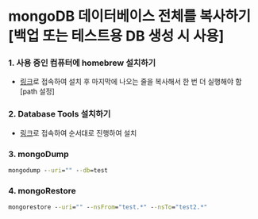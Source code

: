# mongoDB 데이터베이스 전체를 복사하기 [백업 또는 테스트용 DB 생성 시 사용]

### 1. 사용 중인 컴퓨터에 homebrew 설치하기  
- [링크](https://brew.sh/)로 접속하여 설치 후 마지막에 나오는 줄을 복사해서 한 번 더 실행해야 함 [path 설정]  

### 2. Database Tools 설치하기  
- [링크](https://www.mongodb.com/docs/database-tools/installation/installation-macos/)로 접속하여 순서대로 진행하여 설치  

### 3. mongoDump
```cmd
mongodump --uri="" --db=test
```

### 4. mongoRestore
```cmd
mongorestore --uri="" --nsFrom="test.*" --nsTo="test2.*"
```
